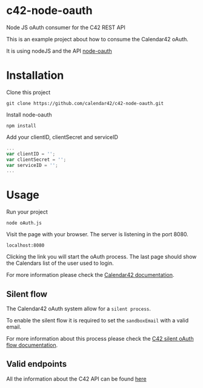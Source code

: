 # c42-node-oauth
Node JS oAuth consumer for the C42 REST API

This is an example project about how to consume the Calendar42 oAuth.

It is using nodeJS and the API [node-oauth](https://github.com/ciaranj/node-oauth)

# Installation

Clone this project

```
git clone https://github.com/calendar42/c42-node-oauth.git
```

Install node-oauth

```
npm install
```

Add your clientID, clientSecret and serviceID

```javascript
...
var clientID = '';
var clientSecret = '';
var serviceID = '';
...
```

# Usage

Run your project

```
node oAuth.js
```

Visit the page with your browser. The server is listening in the port 8080.

```
localhost:8080
```

Clicking the link you will start the oAuth process.
The last page should show the Calendars list of the user used to login.

For more information please check the [Calendar42 documentation](http://docs.calendar42.com/en/latest/rest-api/authentication/).

## Silent flow

The Calendar42 oAuth system allow for a `silent process`.

To enable the silent flow it is required to set the `sandboxEmail` with a valid email.

For more information about this process please check the [C42 silent oAuth flow documentation](http://docs.calendar42.com/en/latest/rest-api/authentication/#silent-oauth).

## Valid endpoints

All the information about the C42 API can be found [here](https://calendar42.com/api/docs/)
